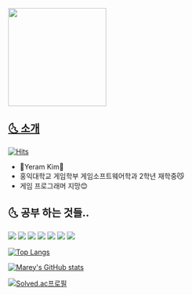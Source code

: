 <a href="https://github.com/devxb/CommitCombo">
   <img src="http://commitcombo.com/get?user=Yeram522&theme=Cloud-mini" width = "200" height = "auto"/>   


## 🌜 소개     
   [![Hits](https://hits.seeyoufarm.com/api/count/incr/badge.svg?url=https%3A%2F%2Fgithub.com%2FYeram522&count_bg=%2315508E&title_bg=%23555555&icon=github.svg&icon_color=%23C4DDE7&title=hits&edge_flat=false)](https://hits.seeyoufarm.com)
- 🌊Yeram Kim🌊 
- 홍익대학교 게임학부 게임소프트웨어학과 2학년 재학중😼
- 게임 프로그래머 지망😊  

<p>
  
## 🌜 공부 하는 것들..

<img src="https://img.shields.io/badge/C++-00599C?style=flat-square&logo=C%2B%2B&logoColor=white"/> <img src="https://img.shields.io/badge/C%23-239120?style=flat-square&logo=Csharp&logoColor=white"/> <img src="https://img.shields.io/badge/C-A8B9CC?style=flat-square&logo=C&logoColor=white"/>  <img src="https://img.shields.io/badge/Python-3776AB?style=flat-square&logo=Python&logoColor=white"/> <img src="https://img.shields.io/badge/Unity-000000?style=flat-square&logo=Unity&logoColor=white"/> <img src="https://img.shields.io/badge/SQLite-003B57?style=flat-square&logo=SQLite&logoColor=white"/> <img src="https://img.shields.io/badge/OpenGL-5586A4?style=flat-square&logo=OpenGL&logoColor=white"/> 

<p>

[![Top Langs](https://github-readme-stats.vercel.app/api/top-langs/?username=Yeram522&layout=compact)](https://github.com/anuraghazra/github-readme-stats)
   
[![Marey's GitHub stats](https://github-readme-stats.vercel.app/api?username=Yeram522&show_icons=true&theme=buefy)](https://github.com/anuraghazra/github-readme-stats) 


   
[![Solved.ac프로필](http://mazassumnida.wtf/api/v2/generate_badge?boj=yuu_ta)](https://solved.ac/yuu_ta)




